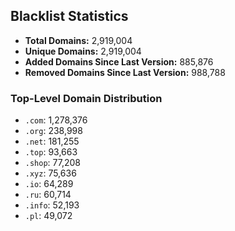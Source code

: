 ## Blacklist Statistics

- **Total Domains:** 2,919,004
- **Unique Domains:** 2,919,004
- **Added Domains Since Last Version:** 885,876
- **Removed Domains Since Last Version:** 988,788

### Top-Level Domain Distribution

-  `.com`: 1,278,376
-  `.org`: 238,998
-  `.net`: 181,255
-  `.top`: 93,663
-  `.shop`: 77,208
-  `.xyz`: 75,636
-  `.io`: 64,289
-  `.ru`: 60,714
-  `.info`: 52,193
-  `.pl`: 49,072
